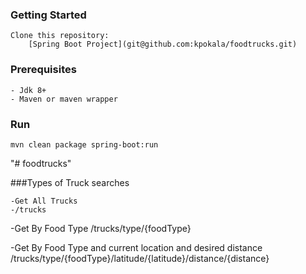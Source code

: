 

### Getting Started
    Clone this repository: 
        [Spring Boot Project](git@github.com:kpokala/foodtrucks.git)

### Prerequisites
    - Jdk 8+
    - Maven or maven wrapper

### Run
    mvn clean package spring-boot:run
"# foodtrucks" 

###Types of Truck searches
    
    -Get All Trucks
    -/trucks

-Get By Food Type
/trucks/type/{foodType}

-Get By Food Type and current location and desired distance
/trucks/type/{foodType}/latitude/{latitude}/distance/{distance}

